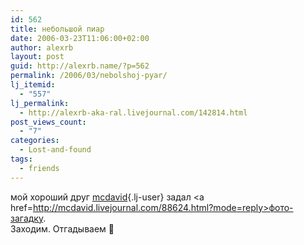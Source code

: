 ```yaml
---
id: 562
title: небольшой пиар
date: 2006-03-23T11:06:00+02:00
author: alexrb
layout: post
guid: http://alexrb.name/?p=562
permalink: /2006/03/nebolshoj-pyar/
lj_itemid:
  - "557"
lj_permalink:
  - http://alexrb-aka-ral.livejournal.com/142814.html
post_views_count:
  - "7"
categories:
  - Lost-and-found
tags:
  - friends
---
```

мой хороший друг [mcdavid](http://mcdavid.livejournal.com/){.lj-user} задал <a href=http://mcdavid.livejournal.com/88624.html?mode=reply>фото-загадку</a>.  
Заходим. Отгадываем 🙂